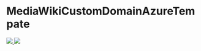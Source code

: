 # MediaWikiCustomDomainAzureTempate

<a href="https://portal.azure.com/#create/Microsoft.Template/uri/https%3A%2F%2Fraw.githubusercontent.com%2FAzure%2Fazure-quickstart-templates%2Fmaster%2Fsimple-umbraco-webapp%2Fazuredeploy.json" target="_blank">
  <img src="http://azuredeploy.net/deploybutton.png"/>
</a>
<a href="http://armviz.io/#/?load=https%3A%2F%2Fraw.githubusercontent.com%2FAzure%2Fazure-quickstart-templates%2Fmaster%2Fsimple-umbraco-webapp%2Fazuredeploy.json" target="_blank">
  <img src="http://armviz.io/visualizebutton.png"/>
</a>
